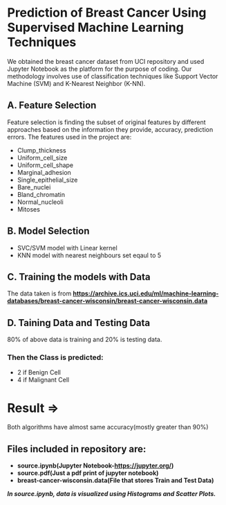 # Prediction of Breast Cancer Using Supervised Machine Learning Techniques
We obtained the breast cancer dataset from UCI repository and used Jupyter Notebook as the platform for the purpose of coding. Our methodology involves use of classification techniques like Support Vector Machine (SVM) and K-Nearest Neighbor (K-NN).
## A. Feature Selection
Feature selection is finding the subset of original features by different approaches based on the information they provide, accuracy, prediction errors.
The features used in the project are:
- Clump_thickness 
- Uniform_cell_size 
- Uniform_cell_shape 
- Marginal_adhesion 
- Single_epithelial_size 
- Bare_nuclei 
- Bland_chromatin 
- Normal_nucleoli 
- Mitoses
## B. Model Selection
* SVC/SVM model with Linear kernel
* KNN model with nearest neighbours set eqaul to 5
## C. Training the models with Data
The data taken is from **https://archive.ics.uci.edu/ml/machine-learning-databases/breast-cancer-wisconsin/breast-cancer-wisconsin.data**
## D. Taining Data and Testing Data
80% of above data is training and 20% is testing data.
### Then the Class is predicted:
- 2 if Benign Cell
- 4 if Malignant Cell
# Result =>
Both algorithms have almost same accuracy(mostly greater than 90%)

## Files included in repository are:
- **source.ipynb(Jupyter Notebook-https://jupyter.org/)**
- **source.pdf(Just a pdf print of jupyter notebook)**
- **breast-cancer-wisconsin.data(File that stores Train and Test Data)**  <br />

***In source.ipynb, data is visualized using Histograms and Scatter Plots.***
